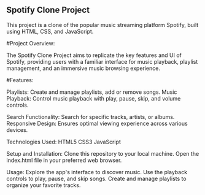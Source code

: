 ## Spotify Clone Project
This project is a clone of the popular music streaming platform Spotify, built using HTML, CSS, and JavaScript.

#Project Overview:

The Spotify Clone Project aims to replicate the key features and UI of Spotify, providing users with a familiar interface for music playback, playlist management, and an immersive music browsing experience.

#Features:

Playlists: Create and manage playlists, add or remove songs.
Music Playback: Control music playback with play, pause, skip, and volume controls.

Search Functionality: Search for specific tracks, artists, or albums.
Responsive Design: Ensures optimal viewing experience across various devices.

Technologies Used:
HTML5
CSS3
JavaScript

Setup and Installation:
Clone this repository to your local machine.
Open the index.html file in your preferred web browser.

Usage:
Explore the app's interface to discover music.
Use the playback controls to play, pause, and skip songs.
Create and manage playlists to organize your favorite tracks.